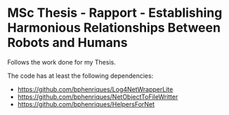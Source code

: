 # MSc Thesis - Rapport - Establishing Harmonious Relationships Between Robots and Humans

Follows the work done for my Thesis.

The code has at least the following dependencies:
- https://github.com/bphenriques/Log4NetWrapperLite
- https://github.com/bphenriques/NetObjectToFileWritter
- https://github.com/bphenriques/HelpersForNet
